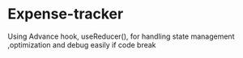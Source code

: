 # Expense-tracker
Using Advance hook, useReducer(), for handling state management ,optimization and debug easily if code break
